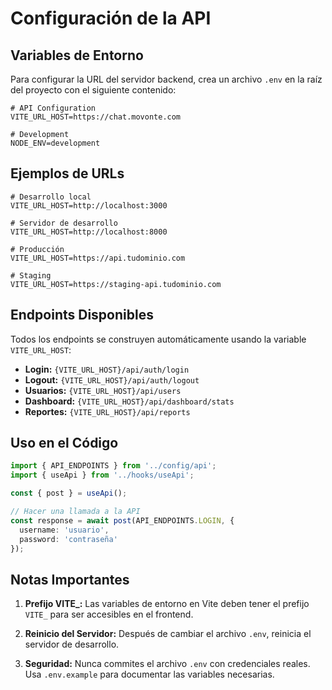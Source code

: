 # Configuración de la API

## Variables de Entorno

Para configurar la URL del servidor backend, crea un archivo `.env` en la raíz del proyecto con el siguiente contenido:

```env
# API Configuration
VITE_URL_HOST=https://chat.movonte.com

# Development
NODE_ENV=development
```

## Ejemplos de URLs

```env
# Desarrollo local
VITE_URL_HOST=http://localhost:3000

# Servidor de desarrollo
VITE_URL_HOST=http://localhost:8000

# Producción
VITE_URL_HOST=https://api.tudominio.com

# Staging
VITE_URL_HOST=https://staging-api.tudominio.com
```

## Endpoints Disponibles

Todos los endpoints se construyen automáticamente usando la variable `VITE_URL_HOST`:

- **Login:** `{VITE_URL_HOST}/api/auth/login`
- **Logout:** `{VITE_URL_HOST}/api/auth/logout`
- **Usuarios:** `{VITE_URL_HOST}/api/users`
- **Dashboard:** `{VITE_URL_HOST}/api/dashboard/stats`
- **Reportes:** `{VITE_URL_HOST}/api/reports`

## Uso en el Código

```typescript
import { API_ENDPOINTS } from '../config/api';
import { useApi } from '../hooks/useApi';

const { post } = useApi();

// Hacer una llamada a la API
const response = await post(API_ENDPOINTS.LOGIN, {
  username: 'usuario',
  password: 'contraseña'
});
```

## Notas Importantes

1. **Prefijo VITE_:** Las variables de entorno en Vite deben tener el prefijo `VITE_` para ser accesibles en el frontend.

2. **Reinicio del Servidor:** Después de cambiar el archivo `.env`, reinicia el servidor de desarrollo.

3. **Seguridad:** Nunca commites el archivo `.env` con credenciales reales. Usa `.env.example` para documentar las variables necesarias.
